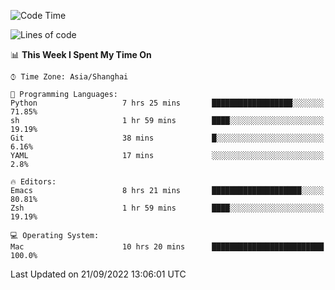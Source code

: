 <!--START_SECTION:waka-->
![Code Time](http://img.shields.io/badge/Code%20Time-872%20hrs%2055%20mins-blue)

![Lines of code](https://img.shields.io/badge/From%20Hello%20World%20I%27ve%20Written-22%20Thousand%20lines%20of%20code-blue)

📊 **This Week I Spent My Time On** 

```text
⌚︎ Time Zone: Asia/Shanghai

💬 Programming Languages: 
Python                   7 hrs 25 mins       ██████████████████░░░░░░░   71.85% 
sh                       1 hr 59 mins        ████░░░░░░░░░░░░░░░░░░░░░   19.19% 
Git                      38 mins             █░░░░░░░░░░░░░░░░░░░░░░░░   6.16% 
YAML                     17 mins             ░░░░░░░░░░░░░░░░░░░░░░░░░   2.8%

🔥 Editors: 
Emacs                    8 hrs 21 mins       ████████████████████░░░░░   80.81% 
Zsh                      1 hr 59 mins        ████░░░░░░░░░░░░░░░░░░░░░   19.19%

💻 Operating System: 
Mac                      10 hrs 20 mins      █████████████████████████   100.0%

```


 Last Updated on 21/09/2022 13:06:01 UTC
<!--END_SECTION:waka-->
